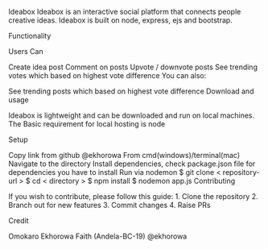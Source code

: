 Ideabox
Ideabox is an interactive social platform that connects people creative ideas. Ideabox is built on node, express, ejs and bootstrap.

Functionality

Users Can

Create idea post
Comment on posts
Upvote / downvote posts
See trending votes which based on highest vote difference
You can also:

See trending posts which based on highest vote difference
Download and usage

Ideabox is lightweight and can be downloaded and run on local machines. The Basic requirement for local hosting is node

Setup

Copy link from github @ekhorowa
From cmd(windows)/terminal(mac)
Navigate to the directory
Install dependencies, check package.json file for dependencies you have to install
Run via nodemon
$ git clone < repository-url >
$ cd < directory >
$ npm install
$ nodemon app.js
Contributing

If you wish to contribute, please follow this guide: 1. Clone the repository 2. Branch out for new features 3. Commit changes 4. Raise PRs

Credit

Omokaro Ekhorowa Faith (Andela-BC-19) @ekhorowa